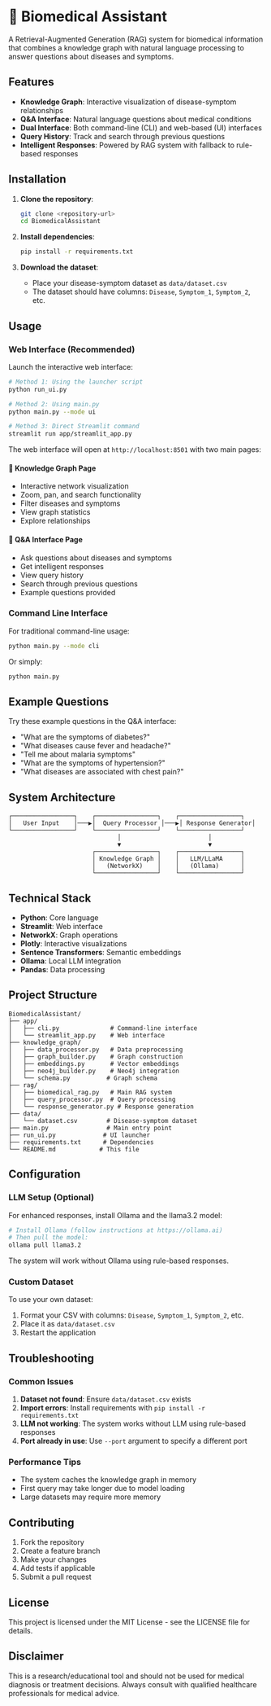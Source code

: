 # 🏥 Biomedical Assistant

A Retrieval-Augmented Generation (RAG) system for biomedical information that combines a knowledge graph with natural language processing to answer questions about diseases and symptoms.

## Features

- **Knowledge Graph**: Interactive visualization of disease-symptom relationships
- **Q&A Interface**: Natural language questions about medical conditions
- **Dual Interface**: Both command-line (CLI) and web-based (UI) interfaces
- **Query History**: Track and search through previous questions
- **Intelligent Responses**: Powered by RAG system with fallback to rule-based responses

## Installation

1. **Clone the repository**:
   ```bash
   git clone <repository-url>
   cd BiomedicalAssistant
   ```

2. **Install dependencies**:
   ```bash
   pip install -r requirements.txt
   ```

3. **Download the dataset**:
   - Place your disease-symptom dataset as `data/dataset.csv`
   - The dataset should have columns: `Disease`, `Symptom_1`, `Symptom_2`, etc.

## Usage

### Web Interface (Recommended)

Launch the interactive web interface:

```bash
# Method 1: Using the launcher script
python run_ui.py

# Method 2: Using main.py
python main.py --mode ui

# Method 3: Direct Streamlit command
streamlit run app/streamlit_app.py
```

The web interface will open at `http://localhost:8501` with two main pages:

#### 🏥 Knowledge Graph Page
- Interactive network visualization
- Zoom, pan, and search functionality
- Filter diseases and symptoms
- View graph statistics
- Explore relationships

#### 🤖 Q&A Interface Page
- Ask questions about diseases and symptoms
- Get intelligent responses
- View query history
- Search through previous questions
- Example questions provided

### Command Line Interface

For traditional command-line usage:

```bash
python main.py --mode cli
```

Or simply:
```bash
python main.py
```

## Example Questions

Try these example questions in the Q&A interface:

- "What are the symptoms of diabetes?"
- "What diseases cause fever and headache?"
- "Tell me about malaria symptoms"
- "What are the symptoms of hypertension?"
- "What diseases are associated with chest pain?"

## System Architecture

```
┌─────────────────┐    ┌─────────────────┐    ┌─────────────────┐
│   User Input    │───▶│  Query Processor │───▶│ Response Generator│
└─────────────────┘    └─────────────────┘    └─────────────────┘
                              │                        │
                              ▼                        ▼
                       ┌─────────────────┐    ┌─────────────────┐
                       │ Knowledge Graph │    │   LLM/LLaMA     │
                       │   (NetworkX)    │    │   (Ollama)      │
                       └─────────────────┘    └─────────────────┘
```

## Technical Stack

- **Python**: Core language
- **Streamlit**: Web interface
- **NetworkX**: Graph operations
- **Plotly**: Interactive visualizations
- **Sentence Transformers**: Semantic embeddings
- **Ollama**: Local LLM integration
- **Pandas**: Data processing

## Project Structure

```
BiomedicalAssistant/
├── app/
│   ├── cli.py              # Command-line interface
│   └── streamlit_app.py    # Web interface
├── knowledge_graph/
│   ├── data_processor.py   # Data preprocessing
│   ├── graph_builder.py    # Graph construction
│   ├── embeddings.py       # Vector embeddings
│   ├── neo4j_builder.py    # Neo4j integration
│   └── schema.py          # Graph schema
├── rag/
│   ├── biomedical_rag.py   # Main RAG system
│   ├── query_processor.py  # Query processing
│   └── response_generator.py # Response generation
├── data/
│   └── dataset.csv        # Disease-symptom dataset
├── main.py                # Main entry point
├── run_ui.py             # UI launcher
├── requirements.txt      # Dependencies
└── README.md            # This file
```

## Configuration

### LLM Setup (Optional)

For enhanced responses, install Ollama and the llama3.2 model:

```bash
# Install Ollama (follow instructions at https://ollama.ai)
# Then pull the model:
ollama pull llama3.2
```

The system will work without Ollama using rule-based responses.

### Custom Dataset

To use your own dataset:

1. Format your CSV with columns: `Disease`, `Symptom_1`, `Symptom_2`, etc.
2. Place it as `data/dataset.csv`
3. Restart the application

## Troubleshooting

### Common Issues

1. **Dataset not found**: Ensure `data/dataset.csv` exists
2. **Import errors**: Install requirements with `pip install -r requirements.txt`
3. **LLM not working**: The system works without LLM using rule-based responses
4. **Port already in use**: Use `--port` argument to specify a different port

### Performance Tips

- The system caches the knowledge graph in memory
- First query may take longer due to model loading
- Large datasets may require more memory

## Contributing

1. Fork the repository
2. Create a feature branch
3. Make your changes
4. Add tests if applicable
5. Submit a pull request

## License

This project is licensed under the MIT License - see the LICENSE file for details.

## Disclaimer

This is a research/educational tool and should not be used for medical diagnosis or treatment decisions. Always consult with qualified healthcare professionals for medical advice. 